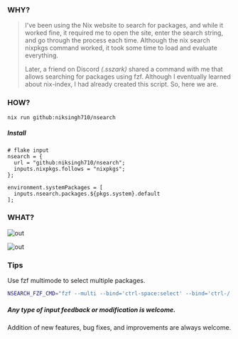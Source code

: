 ### WHY?

> I've been using the Nix website to search for packages, and while it worked fine, it required me to open the site, enter the search string, and go through the process each time. Although the nix search nixpkgs command worked, it took some time to load and evaluate everything.
>
> Later, a friend on Discord *(.sszark)* shared a command with me that allows searching for packages using fzf. Although I eventually learned about nix-index, I had already created this script. So, here we are.

### HOW?

```
nix run github:niksingh710/nsearch
```

##### Install

```
# flake input
nsearch = {
  url = "github:niksingh710/nsearch";
  inputs.nixpkgs.follows = "nixpkgs";
};

environment.systemPackages = [
  inputs.nsearch.packages.${pkgs.system}.default
];
```

### WHAT?

![out](https://github.com/user-attachments/assets/9dc4b25d-529b-4326-91c8-af6dbc35baee)

![out](https://github.com/user-attachments/assets/00c24bf4-6372-4053-a812-383829d81c6e)


### Tips

Use fzf multimode to select multiple packages.

```bash
NSEARCH_FZF_CMD="fzf --multi --bind='ctrl-space:select' --bind='ctrl-/:deselect' "
```

##### Any type of input feedback or modification is welcome.
Addition of new features, bug fixes, and improvements are always welcome.
